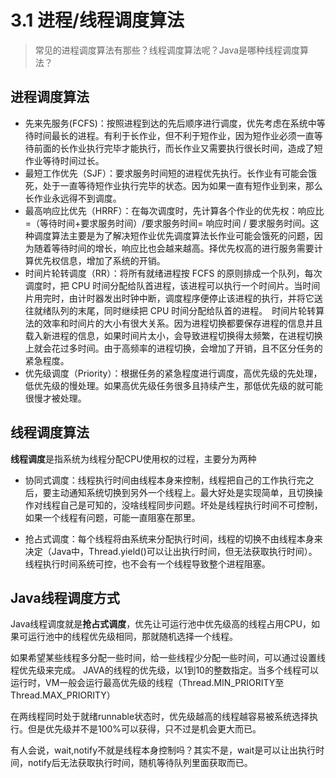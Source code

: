 # 3.1 进程/线程调度算法

> 常见的进程调度算法有那些？线程调度算法呢？Java是哪种线程调度算法？



## 进程调度算法

- 先来先服务(FCFS)：按照进程到达的先后顺序进行调度，优先考虑在系统中等待时间最长的进程。有利于长作业，但不利于短作业，因为短作业必须一直等待前面的长作业执行完毕才能执行，而长作业又需要执行很长时间，造成了短作业等待时间过长。
- 最短工作优先（SJF）：要求服务时间短的进程优先执行。长作业有可能会饿死，处于一直等待短作业执行完毕的状态。因为如果一直有短作业到来，那么长作业永远得不到调度。
- 最高响应比优先（HRRF）：在每次调度时，先计算各个作业的优先权：响应比=（等待时间+要求服务时间）/要求服务时间= 响应时间 / 要求服务时间。这种调度算法主要是为了解决短作业优先调度算法长作业可能会饿死的问题，因为随着等待时间的增长，响应比也会越来越高。择优先权高的进行服务需要计算优先权信息，增加了系统的开销。
- 时间片轮转调度（RR）：将所有就绪进程按 FCFS 的原则排成一个队列，每次调度时，把 CPU 时间分配给队首进程，该进程可以执行一个时间片。当时间片用完时，由计时器发出时钟中断，调度程序便停止该进程的执行，并将它送往就绪队列的末尾，同时继续把 CPU 时间分配给队首的进程。　时间片轮转算法的效率和时间片的大小有很大关系。因为进程切换都要保存进程的信息并且载入新进程的信息，如果时间片太小，会导致进程切换得太频繁，在进程切换上就会花过多时间。由于高频率的进程切换，会增加了开销，且不区分任务的紧急程度。
- 优先级调度（Priority）：根据任务的紧急程度进行调度，高优先级的先处理，低优先级的慢处理。如果高优先级任务很多且持续产生，那低优先级的就可能很慢才被处理。



## 线程调度算法

**线程调度**是指系统为线程分配CPU使⽤权的过程，主要分为两种

- 协同式调度：线程执行时间由线程本身来控制，线程把自己的工作执行完之后，要主动通知系统切换到另外一个线程上。最大好处是实现简单，且切换操作对线程自己是可知的，没啥线程同步问题。坏处是线程执行时间不可控制，如果一个线程有问题，可能一直阻塞在那里。

- 抢占式调度：每个线程将由系统来分配执行时间，线程的切换不由线程本身来决定（Java中，Thread.yield()可以让出执行时间，但无法获取执行时间）。线程执行时间系统可控，也不会有一个线程导致整个进程阻塞。



## Java线程调度方式

Java线程调度就是**抢占式调度**，优先让可运行池中优先级高的线程占用CPU，如果可运行池中的线程优先级相同，那就随机选择一个线程。

如果希望某些线程多分配一些时间，给一些线程少分配一些时间，可以通过设置线程优先级来完成。
JAVA的线程的优先级，以1到10的整数指定。当多个线程可以运行时，VM一般会运行最高优先级的线程（Thread.MIN_PRIORITY至Thread.MAX_PRIORITY）

在两线程同时处于就绪runnable状态时，优先级越高的线程越容易被系统选择执行。但是优先级并不是100%可以获得，只不过是机会更大而已。

有人会说，wait,notify不就是线程本身控制吗？其实不是，wait是可以让出执行时间，notify后无法获取执行时间，随机等待队列里面获取而已。